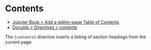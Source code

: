 Contents
========

* [Jupyter Book > Add a within-page Table of Contents](https://jupyterbook.org/en/stable/structure/configure.html#add-a-within-page-table-of-contents)
* [Docutils > Directives > contents](https://docutils.sourceforge.io/docs/ref/rst/directives.html#table-of-contents)

The `{contents}` directive inserts a listing of section headings from the
current page.

```{contents}
```
